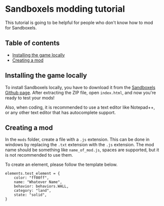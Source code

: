 # Sandboxels modding tutorial
This tutorial is going to be helpful for people who don't know how to mod for Sandboxels.
## Table of contents
- [Installing the game locally](#installing-the-game-locally)
- [Creating a mod](#creating-a-mod)
## Installing the game locally
To install Sandboxels locally, you have to download it from the [Sandboxels Github page](https://www.github.com/R74nCom/sandboxels). After extracting the ZIP file, open `index.html`, and now you're ready to test your mods!

Also, when coding, it is recommended to use a text editor like Notepad++, or any other text editor that has autocomplete support.

## Creating a mod
In the `mods` folder, create a file with a `.js` extension. This can be done in windows by replacing the `.txt` extension with the `.js` extension. The mod name should be something like `name_of_mod.js`, spaces are supported, but it is not recommended to use them.

To create an element, please follow the template below.
```
elements.test_element = {
    color: "ff00ff",
    name: "Whatever Name",
    behavior: behaviors.WALL,
    category: "land",
    state: "solid",
}
```
